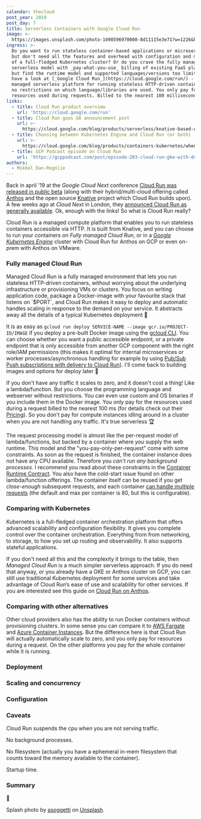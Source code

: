 ```yaml
---
calendar: thecloud
post_year: 2019
post_day: 7
title: Serverless Containers with Google Cloud Run
image: >-
  https://images.unsplash.com/photo-1498596970060-8d11115e3e71?w=1226&h=750&fit=crop&crop=edges
ingress: >-
  Do you want to run stateless container-based applications or microservices,
  but don't need all the features and overhead with configuration and management
  of a full-fledged Kubernetes cluster? Or do you crave the fully managed
  serverless model with _pay-what-you-use_ billing of existing FaaS platforms,
  but find the runtime model and supported languages/versions too limited? Let's
  have a look at [_Google Cloud Run_](https://cloud.google.com/run/) - a fully
  managed serverless platform for running stateless HTTP-driven containers with
  no restrictions on which language/libraries are used. You only pay for the
  resources used during requests. Billed to the nearest 100 milliseconds.
links:
  - title: Cloud Run product overview
    url: 'https://cloud.google.com/run'
  - title: Cloud Run goes GA announcement post
    url: >-
      https://cloud.google.com/blog/products/serverless/knative-based-cloud-run-services-are-ga
  - title: Choosing between Kubernetes Engine and Cloud Run (or both)
    url: >-
      https://cloud.google.com/blog/products/containers-kubernetes/when-to-use-google-kubernetes-engine-vs-cloud-run-for-containers
  - title: GCP Podcast episode on Cloud Run
    url: 'https://gcppodcast.com/post/episode-203-cloud-run-gke-with-donna-malayeri/'
authors:
  - Mikkel Dan-Rognlie
---
```

Back in april '19 at the _Google Cloud Next_ conference [Cloud Run was released in public beta](https://cloud.google.com/blog/products/serverless/announcing-cloud-run-the-newest-member-of-our-serverless-compute-stack) (along with their hybrid/multi-cloud offering called [Anthos](https://cloud.google.com/anthos/) and the open source [Knative](https://knative.dev/) project which Cloud Run builds upon). A few weeks ago at _Cloud Next_ in London, they [announced Cloud Run as generally available](https://cloud.google.com/blog/products/serverless/knative-based-cloud-run-services-are-ga). Ok, enough with the links! So what is Cloud Run really? 

Cloud Run is a managed compute platform that enables you to run stateless containers accessible via HTTP. It is built from Knative, and you can choose to run your containers on _Fully managed Cloud Run_, or in a [_Google Kubernetes Engine_](https://cloud.google.com/kubernetes-engine/) cluster with Cloud Run for Anthos on GCP or even on-prem with Anthos on VMware.

### Fully managed Cloud Run

Managed Cloud Run is a fully managed environment that lets you run stateless HTTP-driven containers, without worrying about the underlying infrastructure or provisioning VMs or clusters. You focus on writing application code, package a Docker-image with your favourite stack that listens on \`$PORT\`, and Cloud Run makes it easy to deploy and automatic handles scaling in response to the demand on your service. It abstracts away all the details of a typical Kubernetes deployment 🤯

It is as easy as `gcloud run deploy SERVICE-NAME --image gcr.io/PROJECT-ID/IMAGE` if you deploy a pre-built Docker image using the [gcloud CLI](https://cloud.google.com/sdk/docs/). You can choose whether you want a public accessible endpoint, or a private endpoint that is only accessible from another GCP component with the right role/IAM permissions (this makes it optimal for internal microservices or worker processes/asynchronous handling for example by using [Pub/Sub Push subscriptions with delivery to Cloud Run](https://cloud.google.com/run/docs/triggering/pubsub-push)). I'll come back to building images and options for deploy later 🚀 

If you don't have any traffic it scales to zero, and it doesn't cost a thing! Like a lambda/function. But you choose the programming language and webserver without restrictions. You can even use custom and OS binaries if you include them in the Docker image. You only pay for the resources used during a request billed to the nearest 100 ms (for details check out their [Pricing](https://cloud.google.com/run/pricing)). So you don't pay for compute instances idling around in a cluster when you are not handling any traffic. It's true serverless 🏆

The request processing model is almost like the per-request model of lambda/functions, but backed by a container where _you_ supply the web runtime. This model and the "you-pay-only-per-request" come with some constraints. As soon as the request is finished, the container instance does not have any CPU available. Therefore you _can't run any background processes._ I recommend you read about these constraints in the [Container Runtime Contract](https://cloud.google.com/run/docs/reference/container-contract). You also have the cold-start issue found on other lambda/function offerings. The container itself can be reused if you get _close-enough_ subsequent requests, and each container [can handle multiple requests](https://cloud.google.com/run/docs/about-concurrency) (the default and max per container is 80, but this is configurable). 

### Comparing with Kubernetes

Kubernetes is a full-fledged container orchestration platform that offers advanced scalability and configuration flexibility. It gives you complete control over the container orchestration. Everything from from networking, to storage, to how you set up routing and observability. It also supports stateful applications. 

If you don't need all this and the complexity it brings to the table, then _Managed Cloud Run_ is a much simpler serverless approach. If you do need that anyway, or you already have a GKE or Anthos cluster on GCP, you can still use traditional Kubernetes deployment for some services and take advantage of Cloud Run’s ease of use and scalability for other services. If you are interested see this guide on [Cloud Run on Anthos](https://cloud.google.com/run/docs/quickstarts/prebuilt-deploy-gke).

### Comparing with other alternatives

Other cloud providers also has the ability to run Docker containers without provisioning clusters. In some sense you can compare it to [AWS Fargate](https://aws.amazon.com/fargate/) and [Azure Container Instances](https://azure.microsoft.com/en-us/services/container-instances/). But the difference here is that Cloud Run will actually automatically scale to zero, and you only pay for resources during a request. On the other platforms you pay for the whole container while it is running. 

### Deployment

### Scaling and concurrency

### Configuration

### Caveats

Cloud Run suspends the cpu when you are not serving traffic.

No background processes.

No filesystem (actually you have a ephemeral in-mem filesystem that counts toward the memory available to the container).

Startup time.

### Summary

🎉

Splash photo by [asoggetti](https://unsplash.com/@asoggetti?utm_source=unsplash&utm_medium=referral&utm_content=creditCopyText) on [Unsplash](https://unsplash.com/?utm_source=unsplash&utm_medium=referral&utm_content=creditCopyText).

